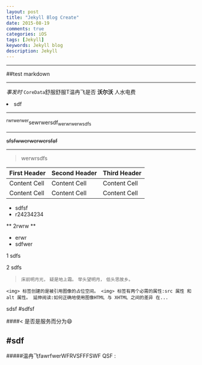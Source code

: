 ```yaml
---
layout: post
title: "Jekyll Blog Create"
date: 2015-08-19
comments: true
categories: iOS
tags: [Jekyll]
keywords: Jekyll blog
description: Jekyll
---
```


---
##test markdown

<!--<img src="http://7xl8q7.com1.z0.glb.clouddn.com/Coredata_Create.png" width="900" height="600">-->

---
 *事发时* `CoreData`舒服舒服T温冉飞是否 **沃尔沃** 人水电费
 <li>sdf </li>
 
 ---
 <sup>rwrwerwer</sup>sewrwersdf<sub>werwrwerwsdfs</sub>
 
 ---
 
<del>sfsfwwerwerwersfaf </del>

---
>  werwrsdfs 


First Header | Second Header | Third Header
------------ | ------------- | ------------
Content Cell | Content Cell  | Content Cell
Content Cell | Content Cell  | Content Cell

* sdfsf
* r24234234


** 2rwrw **

- erwr
- sdfwer 

1 sdfs


2 sdfs

> `床前明月光，`
> `疑是地上霜。`
> `举头望明月，`
> `低头思故乡。`


`<img> 标签创建的是被引用图像的占位空间。 <img> 标签有两个必需的属性:src 属性 和alt 属性。 延伸阅读:如何正确地使用图像HTML 与 XHTML 之间的差异 在...`


sdsf
#sdfsf

####< 是否是服务而分为😄

#sdf
---




#####温冉飞fawrfwerWFRVSFFFSWF QSF :

<!--<img src="https://github.com/iOSSer/iOSSer.github.io/blob/master/assets/images/fire_balloon.jpg?raw=true" width="600" height="400">-->
